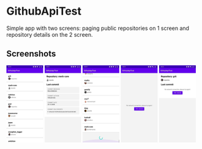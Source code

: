 # GithubApiTest
Simple app with two screens: paging public repositories on 1 screen and repository details on the 2 screen.

## Screenshots
<img  src="https://raw.githubusercontent.com/enxy0/GithubApiTest/master/.github/main.jpg?raw=true"  width=19% /> <img  src="https://raw.githubusercontent.com/enxy0/GithubApiTest/master/.github/details.jpg?raw=true"  width=19% /> <img  src="https://raw.githubusercontent.com/enxy0/GithubApiTest/master/.github/loading.jpg?raw=true"  width=19% /> <img  src="https://raw.githubusercontent.com/enxy0/GithubApiTest/master/.github/unavailable.jpg?raw=true"  width=19% />  <img  src="https://raw.githubusercontent.com/enxy0/GithubApiTest/master/.github/unavailable2.jpg?raw=true"  width=19% />
